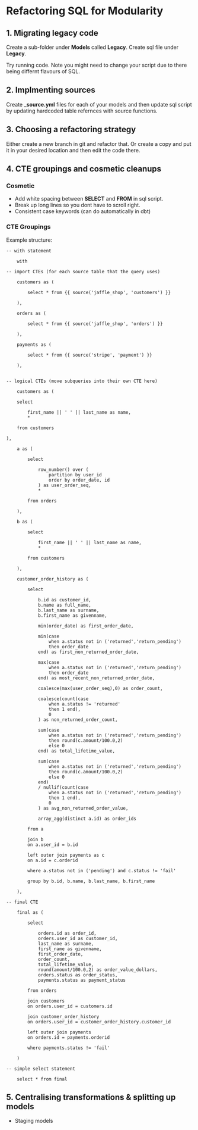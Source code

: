 # Refactoring SQL for Modularity

## 1. Migrating legacy code

Create a sub-folder under **Models** called **Legacy**. Create sql file under **Legacy**.

Try running code. Note you might need to change your script due to there being differnt flavours of SQL. 

## 2. Implmenting sources

Create **_source.yml** files for each of your models and then update sql script by updating hardcoded table refernces with source functions. 

## 3. Choosing a refactoring strategy

Either create a new branch in git and refactor that. Or create a copy and put it in your desired location and then edit the code there. 

## 4. CTE groupings and cosmetic cleanups

### Cosmetic

- Add white spacing between **SELECT** and **FROM** in sql script.
- Break up long lines so you dont have to scroll right.
- Consistent case keywords (can do automatically in dbt)

### CTE Groupings

Example structure:

```
-- with statement

    with

-- import CTEs (for each source table that the query uses)

    customers as (

        select * from {{ source('jaffle_shop', 'customers') }}

    ),

    orders as (

        select * from {{ source('jaffle_shop', 'orders') }}

    ),

    payments as (

        select * from {{ source('stripe', 'payment') }}

    ),


-- logical CTEs (move subqueries into their own CTE here)

    customers as (

    select 

        first_name || ' ' || last_name as name, 
        * 

    from customers

),

    a as (

        select 

            row_number() over (
                partition by user_id 
                order by order_date, id
            ) as user_order_seq,
            *

        from orders

    ),

    b as ( 

        select 

            first_name || ' ' || last_name as name, 
            * 

        from customers

    ),

    customer_order_history as (

        select 

            b.id as customer_id,
            b.name as full_name,
            b.last_name as surname,
            b.first_name as givenname,

            min(order_date) as first_order_date,

            min(case 
                when a.status not in ('returned','return_pending') 
                then order_date 
            end) as first_non_returned_order_date,

            max(case 
                when a.status not in ('returned','return_pending') 
                then order_date 
            end) as most_recent_non_returned_order_date,

            coalesce(max(user_order_seq),0) as order_count,

            coalesce(count(case 
                when a.status != 'returned' 
                then 1 end),
                0
            ) as non_returned_order_count,

            sum(case 
                when a.status not in ('returned','return_pending') 
                then round(c.amount/100.0,2) 
                else 0 
            end) as total_lifetime_value,

            sum(case 
                when a.status not in ('returned','return_pending') 
                then round(c.amount/100.0,2) 
                else 0 
            end)
            / nullif(count(case 
                when a.status not in ('returned','return_pending') 
                then 1 end),
                0
            ) as avg_non_returned_order_value,

            array_agg(distinct a.id) as order_ids

        from a

        join b
        on a.user_id = b.id

        left outer join payments as c
        on a.id = c.orderid

        where a.status not in ('pending') and c.status != 'fail'

        group by b.id, b.name, b.last_name, b.first_name

    ),

-- final CTE

    final as (

        select 

            orders.id as order_id,
            orders.user_id as customer_id,
            last_name as surname,
            first_name as givenname,
            first_order_date,
            order_count,
            total_lifetime_value,
            round(amount/100.0,2) as order_value_dollars,
            orders.status as order_status,
            payments.status as payment_status

        from orders

        join customers
        on orders.user_id = customers.id

        join customer_order_history
        on orders.user_id = customer_order_history.customer_id

        left outer join payments
        on orders.id = payments.orderid

        where payments.status != 'fail'

    )

-- simple select statement

    select * from final

```

## 5. Centralising transformations & splitting up models

- Staging models